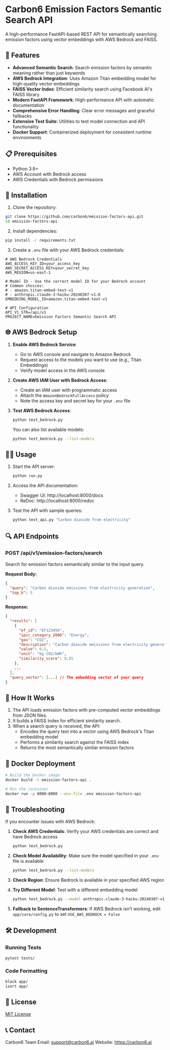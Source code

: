 # Carbon6 Emission Factors Semantic Search API

A high-performance FastAPI-based REST API for semantically searching emission factors using vector embeddings with AWS Bedrock and FAISS.

## 🚀 Features

- **Advanced Semantic Search**: Search emission factors by semantic meaning rather than just keywords
- **AWS Bedrock Integration**: Uses Amazon Titan embedding model for high-quality vector embeddings
- **FAISS Vector Index**: Efficient similarity search using Facebook AI's FAISS library
- **Modern FastAPI Framework**: High-performance API with automatic documentation
- **Comprehensive Error Handling**: Clear error messages and graceful fallbacks
- **Extensive Test Suite**: Utilities to test model connection and API functionality
- **Docker Support**: Containerized deployment for consistent runtime environments

## 📋 Prerequisites

- Python 3.8+
- AWS Account with Bedrock access
- AWS Credentials with Bedrock permissions

## 🔧 Installation

1. Clone the repository:
```bash
git clone https://github.com/carbon6/emission-factors-api.git
cd emission-factors-api
```

2. Install dependencies:
```bash
pip install -r requirements.txt
```

3. Create a `.env` file with your AWS Bedrock credentials:
```
# AWS Bedrock Credentials
AWS_ACCESS_KEY_ID=your_access_key
AWS_SECRET_ACCESS_KEY=your_secret_key
AWS_REGION=us-east-1

# Model ID - Use the correct model ID for your Bedrock account
# Common choices:
# - amazon.titan-embed-text-v1
# - anthropic.claude-3-haiku-20240307-v1:0
EMBEDDING_MODEL_ID=amazon.titan-embed-text-v1

# API Configuration
API_V1_STR=/api/v1
PROJECT_NAME=Emission Factors Semantic Search API
```

## 🌐 AWS Bedrock Setup

1. **Enable AWS Bedrock Service**:
   - Go to AWS console and navigate to Amazon Bedrock
   - Request access to the models you want to use (e.g., Titan Embeddings)
   - Verify model access in the AWS console

2. **Create AWS IAM User with Bedrock Access**:
   - Create an IAM user with programmatic access
   - Attach the `AmazonBedrockFullAccess` policy
   - Note the access key and secret key for your `.env` file

3. **Test AWS Bedrock Access**:
   ```bash
   python test_bedrock.py
   ```
   
   You can also list available models:
   ```bash
   python test_bedrock.py --list-models
   ```

## 🏃‍♂️ Usage

1. Start the API server:
   ```bash
   python run.py
   ```

2. Access the API documentation:
   - Swagger UI: http://localhost:8000/docs
   - ReDoc: http://localhost:8000/redoc

3. Test the API with sample queries:
   ```bash
   python test_api.py "Carbon dioxide from electricity"
   ```

## 🔍 API Endpoints

### POST /api/v1/emission-factors/search

Search for emission factors semantically similar to the input query.

**Request Body:**
```json
{
  "query": "Carbon dioxide emissions from electricity generation",
  "top_k": 5
}
```

**Response:**
```json
{
  "results": [
    {
      "ef_id": "EF123456",
      "ipcc_category_2006": "Energy",
      "gas": "CO2",
      "description": "Carbon dioxide emissions from electricity generation",
      "value": 0.5,
      "unit": "kg CO2/kWh",
      "similarity_score": 0.95
    },
    ...
  ],
  "query_vector": [...] // The embedding vector of your query
}
```

## 🧠 How It Works

1. The API loads emission factors with pre-computed vector embeddings from JSON files.
2. It builds a FAISS index for efficient similarity search.
3. When a search query is received, the API:
   - Encodes the query text into a vector using AWS Bedrock's Titan embedding model
   - Performs a similarity search against the FAISS index
   - Returns the most semantically similar emission factors

## 🐳 Docker Deployment

```bash
# Build the Docker image
docker build -t emission-factors-api .

# Run the container
docker run -p 8000:8000 --env-file .env emission-factors-api
```

## 🔧 Troubleshooting

If you encounter issues with AWS Bedrock:

1. **Check AWS Credentials**: Verify your AWS credentials are correct and have Bedrock access
   ```bash
   python test_bedrock.py
   ```

2. **Check Model Availability**: Make sure the model specified in your `.env` file is available
   ```bash
   python test_bedrock.py --list-models
   ```

3. **Check Region**: Ensure Bedrock is available in your specified AWS region

4. **Try Different Model**: Test with a different embedding model
   ```bash
   python test_bedrock.py --model anthropic.claude-3-haiku-20240307-v1:0
   ```

5. **Fallback to SentenceTransformers**: If AWS Bedrock isn't working, edit `app/core/config.py` to set `USE_AWS_BEDROCK = False`

## 🛠️ Development

### Running Tests
```bash
pytest tests/
```

### Code Formatting
```bash
black app/
isort app/
```

## 📄 License

[MIT License](LICENSE)

## 📞 Contact

Carbon6 Team
Email: support@carbon6.ai
Website: https://carbon6.ai 